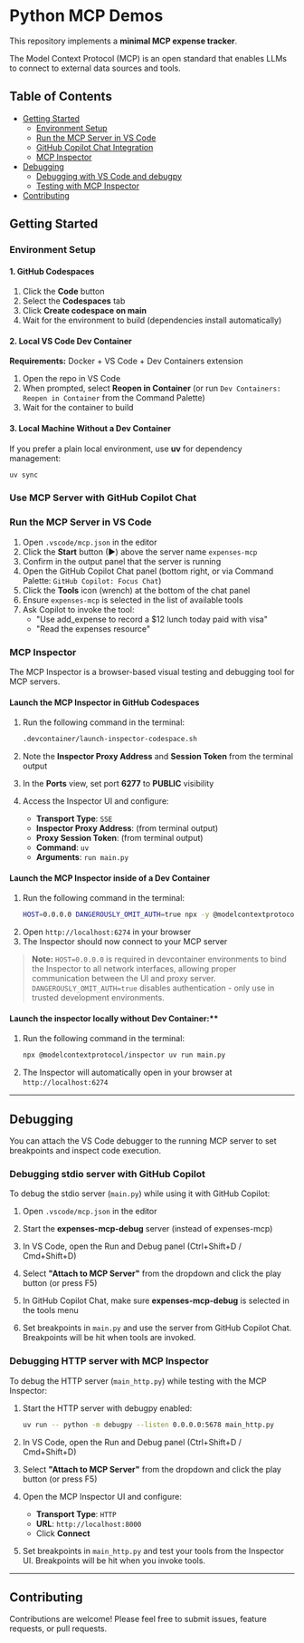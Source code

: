 # Python MCP Demos

This repository implements a **minimal MCP expense tracker**.

The Model Context Protocol (MCP) is an open standard that enables LLMs to connect to external data sources and tools.

## Table of Contents

- [Getting Started](#getting-started)
  - [Environment Setup](#environment-setup)
  - [Run the MCP Server in VS Code](#run-the-mcp-server-in-vs-code)
  - [GitHub Copilot Chat Integration](#github-copilot-chat-integration)
  - [MCP Inspector](#mcp-inspector)
- [Debugging](#debugging)
  - [Debugging with VS Code and debugpy](#debugging-with-vs-code-and-debugpy)
  - [Testing with MCP Inspector](#testing-with-mcp-inspector)
- [Contributing](#contributing)

## Getting Started

### Environment Setup

#### 1. GitHub Codespaces 

1. Click the **Code** button
2. Select the **Codespaces** tab
3. Click **Create codespace on main**
4. Wait for the environment to build (dependencies install automatically)

#### 2. Local VS Code Dev Container

**Requirements:** Docker + VS Code + Dev Containers extension

1. Open the repo in VS Code
2. When prompted, select **Reopen in Container** (or run `Dev Containers: Reopen in Container` from the Command Palette)
3. Wait for the container to build

#### 3. Local Machine Without a Dev Container

If you prefer a plain local environment, use **uv** for dependency management:

```bash
uv sync
```

### Use MCP Server with  GitHub Copilot Chat

### Run the MCP Server in VS Code

1. Open `.vscode/mcp.json` in the editor
1. Click the **Start** button (▶) above the server name `expenses-mcp`
1. Confirm in the output panel that the server is running
1. Open the GitHub Copilot Chat panel (bottom right, or via Command Palette: `GitHub Copilot: Focus Chat`)
1. Click the **Tools** icon (wrench) at the bottom of the chat panel
1. Ensure `expenses-mcp` is selected in the list of available tools
1. Ask Copilot to invoke the tool:
   - "Use add_expense to record a $12 lunch today paid with visa"
   - "Read the expenses resource"

### MCP Inspector

The MCP Inspector is a browser-based visual testing and debugging tool for MCP servers.

#### Launch the MCP Inspector in GitHub Codespaces

1. Run the following command in the terminal:
   ```bash
   .devcontainer/launch-inspector-codespace.sh
   ```

2. Note the **Inspector Proxy Address** and **Session Token** from the terminal output

3. In the **Ports** view, set port **6277** to **PUBLIC** visibility

4. Access the Inspector UI and configure:
   - **Transport Type**: `SSE`
   - **Inspector Proxy Address**: (from terminal output)
   - **Proxy Session Token**: (from terminal output)
   - **Command**: `uv`
   - **Arguments**: `run main.py`

#### Launch the MCP Inspector inside of a Dev Container

1. Run the following command in the terminal:
   ```bash
   HOST=0.0.0.0 DANGEROUSLY_OMIT_AUTH=true npx -y @modelcontextprotocol/inspector
   ```
2. Open `http://localhost:6274` in your browser
3. The Inspector should now connect to your MCP server

> **Note:** `HOST=0.0.0.0` is required in devcontainer environments to bind the Inspector to all network interfaces, allowing proper communication between the UI and proxy server. `DANGEROUSLY_OMIT_AUTH=true` disables authentication - only use in trusted development environments.

#### Launch the inspector locally without Dev Container:**

1. Run the following command in the terminal:
   ```bash
   npx @modelcontextprotocol/inspector uv run main.py
   ```
2. The Inspector will automatically open in your browser at `http://localhost:6274`


---

## Debugging

You can attach the VS Code debugger to the running MCP server to set breakpoints and inspect code execution.

### Debugging stdio server with GitHub Copilot

To debug the stdio server (`main.py`) while using it with GitHub Copilot:

1. Open `.vscode/mcp.json` in the editor

2. Start the **expenses-mcp-debug** server (instead of expenses-mcp)

3. In VS Code, open the Run and Debug panel (Ctrl+Shift+D / Cmd+Shift+D)

4. Select **"Attach to MCP Server"** from the dropdown and click the play button (or press F5)

5. In GitHub Copilot Chat, make sure **expenses-mcp-debug** is selected in the tools menu

6. Set breakpoints in `main.py` and use the server from GitHub Copilot Chat. Breakpoints will be hit when tools are invoked.

### Debugging HTTP server with MCP Inspector

To debug the HTTP server (`main_http.py`) while testing with the MCP Inspector:

1. Start the HTTP server with debugpy enabled:
   ```bash
   uv run -- python -m debugpy --listen 0.0.0.0:5678 main_http.py
   ```

2. In VS Code, open the Run and Debug panel (Ctrl+Shift+D / Cmd+Shift+D)

3. Select **"Attach to MCP Server"** from the dropdown and click the play button (or press F5)

4. Open the MCP Inspector UI and configure:
   - **Transport Type**: `HTTP`
   - **URL**: `http://localhost:8000`
   - Click **Connect**

5. Set breakpoints in `main_http.py` and test your tools from the Inspector UI. Breakpoints will be hit when you invoke tools.

---


## Contributing

Contributions are welcome! Please feel free to submit issues, feature requests, or pull requests.
